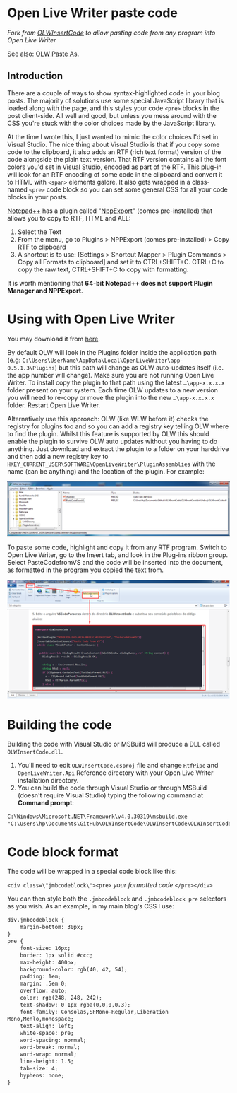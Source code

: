 ﻿Open Live Writer paste code
===

_Fork from [OLWInsertCode](https://github.com/coldscientist/OLWInsertCode) to allow pasting code from any program into Open Live Writer_

See also: [OLW Paste As](https://github.com/coldscientist/OLWPasteAs).

Introduction
---

There are a couple of ways to show syntax-highlighted code in your blog posts. The majority of solutions use some special JavaScript library that is loaded along with the page, and this styles your code `<pre>` blocks in the post client-side. All well and good, but unless you mess around with the CSS you're stuck with the color choices made by the JavaScript library. 

At the time I wrote this, I just wanted to mimic the color choices I'd set in Visual Studio. The nice thing about Visual Studio is that if you copy some code to the clipboard, it also adds an RTF (rich text format) version of the code alongside the plain text version. That RTF version contains all the font colors you'd set in Visual Studio, encoded as part of the RTF. This plug-in will look for an RTF encoding of some code in the clipboard and convert it to HTML with `<span>` elements galore. It also gets wrapped in a class-named `<pre>` code block so you can set some general CSS for all your code blocks in your posts.

[Notepad++](http://notepad-plus.sourceforge.net/uk/site.htm) has a plugin called "[NppExport]((https://stackoverflow.com/questions/3475790/copy-notepad-text-with-formatting))" (comes pre-installed) that allows you to copy to RTF, HTML and ALL:

1. Select the Text
1. From the menu, go to Plugins > NPPExport (comes pre-installed) > Copy RTF to clipboard
1. A shortcut is to use: [Settings > Shortcut Mapper > Plugin Commands > Copy all Formats to clipboard] and set it to CTRL+SHIFT+C. CTRL+C to copy the raw text, CTRL+SHIFT+C to copy with formatting.

It is worth mentioning that **64-bit Notepad++ does not support Plugin Manager and NPPExport**.

Using with Open Live Writer
===

You may download it from [here](https://github.com/coldscientist/OLWInsertCode/releases).

By default OLW will look in the Plugins folder inside the application path (e.g: `C:\Users\UserName\AppData\Local\OpenLiveWriter\app-0.5.1.3\Plugins`) but this path will change as OLW auto-updates itself (i.e. the app number will change). Make sure you are not running Open Live Writer. To install copy the plugin to that path using the latest `…\app-x.x.x.x` folder present on your system. Each time OLW updates to a new version you will need to re-copy or move the plugin into the new `…\app-x.x.x.x` folder. Restart Open Live Writer.

Alternatively use this approach: OLW (like WLW before it) checks the registry for plugins too and so you can add a registry key telling OLW where to find the plugin. Whilst this feature is supported by OLW this should enable the plugin to survive OLW auto updates without you having to do anything. Just download and extract the plugin to a folder on your harddrive and then add a new registry key to `HKEY_CURRENT_USER\SOFTWARE\OpenLiveWriter\PluginAssemblies` with the name (can be anything) and the location of the plugin. For example:

![OLW PluginAssemblies](Screenshots/InsertCode-OLW-PluginAssemblies.png)

To paste some code, highlight and copy it from any RTF program. Switch to Open Live Writer, go to the Insert tab, and look in the Plug-ins ribbon group. Select PasteCodefromVS and the code will be inserted into the document, as formatted in the program you copied the text from.

![OLWInsertCode](Screenshots/InserCode-OLW.png)

Building the code
===

Building the code with Visual Studio or MSBuild will produce a DLL called `OLWInsertCode.dll`.

1. You'll need to edit `OLWInsertCode.csproj` file and change `RtfPipe` and `OpenLiveWriter.Api` Reference directory with your Open Live Writer installation directory.
1. You can build the code through Visual Studio or through MSBuild (doesn't require Visual Studio) typing the following command at **Command prompt**:

```
C:\Windows\Microsoft.NET\Framework\v4.0.30319\msbuild.exe "C:\Users\hp\Documents\GitHub\OLWInsertCode\OLWInsertCode\OLWInsertCode.csproj"
```

Code block format
===

The code will be wrapped in a special code block like this:

`<div class=\"jmbcodeblock\"><pre>` _your formatted code_ `</pre></div>`

You can then style both the `.jmbcodeblock` and `.jmbcodeblock pre` selectors as you wish. As an example, in my main blog's CSS I use:

```
div.jmbcodeblock {
	margin-bottom: 30px;
}
pre {
	font-size: 16px;
	border: 1px solid #ccc;
	max-height: 400px;
	background-color: rgb(40, 42, 54);
	padding: 1em;
	margin: .5em 0;
	overflow: auto;
	color: rgb(248, 248, 242);
	text-shadow: 0 1px rgba(0,0,0,0.3);
	font-family: Consolas,SFMono-Regular,Liberation Mono,Menlo,monospace;
	text-align: left;
	white-space: pre;
	word-spacing: normal;
	word-break: normal;
	word-wrap: normal;
	line-height: 1.5;
	tab-size: 4;
	hyphens: none;
}
```

